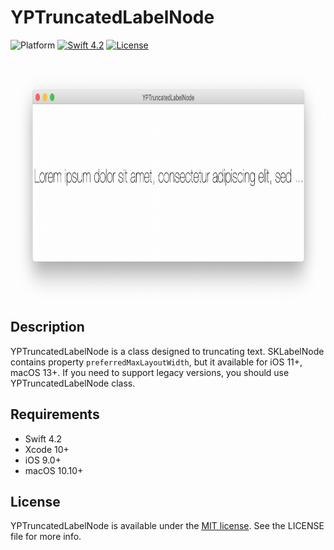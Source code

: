 # YPTruncatedLabelNode

![Platform](https://img.shields.io/badge/platform-iOS%20%7C%20macOS-orange.svg)
[![Swift 4.2](https://img.shields.io/badge/Swift-4.2-orange.svg?style=flat)](https://developer.apple.com/swift/)
[![License](https://img.shields.io/cocoapods/l/Compass.svg?style=flat)](http://cocoadocs.org/docsets/Compass)


<p align="center"><img src="https://github.com/peteliev/YPTruncatedLabelNode/blob/develop/Resources/YPTruncatedLabelNode.gif" height="384" width="869"/></p>

## Description

YPTruncatedLabelNode is a class designed to truncating text. SKLabelNode contains property `preferredMaxLayoutWidth`, but it available for iOS 11+, macOS 13+. If you need to support legacy versions, you should use YPTruncatedLabelNode class.

## Requirements

* Swift 4.2
* Xcode 10+
* iOS 9.0+
* macOS 10.10+

## License

YPTruncatedLabelNode is available under the [MIT license](https://github.com/peteliev/YPTruncatedLabelNode/blob/master/LICENSE). See the LICENSE file for more info.
